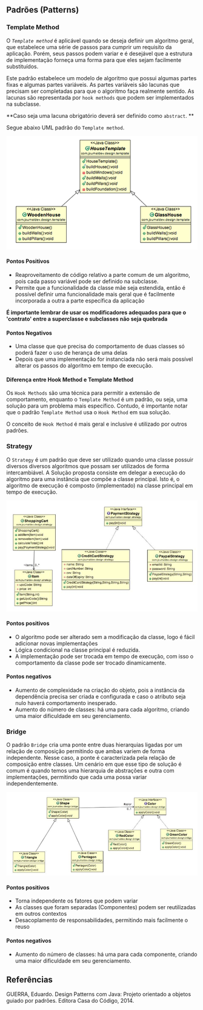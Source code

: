 ## Padrões (Patterns)

### Template Method
O *`Template method`* é aplicável quando se deseja definir um algoritmo geral, que estabelece uma série de passos para cumprir um requisito da aplicação. Porém, seus passos podem variar e é desejável que a estrutura de implementação forneça uma forma para que eles sejam facilmente substituídos.

Este padrão estabelece um modelo de algoritmo que possui algumas partes fixas e algumas partes variáveis. As partes variáveis são lacunas que precisam ser completadas para que o algoritmo faça realmente sentido. As lacunas são representada por `hook methods` que podem ser implementados na subclasse.

**Caso seja uma lacuna obrigatório deverá ser definido como `abstract`. **

Segue abaixo UML padrão do `Template method`.

![Template Method](/media/engenharia_software/templateMethod.png)

#### Pontos Positivos

* Reaproveitamento de código relativo a parte comum de um algoritmo, pois cada passo variável pode ser definido na subclasse.
* Permite que a funcionalidade da classe mãe seja estendida, então é possível definir uma funcionalidade mais geral que é facilmente incorporada a outra a parte específica da aplicação

**É importante lembrar de usar os modificadores adequados para que o 'contrato' entre a superclasse e subclasses não seja quebrada**

#### Pontos Negativos

* Uma classe que que precisa do comportamento de duas classes só poderá fazer o uso de herança de uma delas
* Depois que uma implementação for instanciada não será mais possível alterar os passos do algoritmo em tempo de execução.

#### Diferença entre Hook Method e Template Method

Os `Hook Methods` são uma técnica para permitir a extensão de comportamento, enquanto o `Template Method` é um padrão, ou seja, uma solução para um problema mais específico. Contudo, é importante notar que o padrão `Template Method` usa o `Hook Method` em sua solução. 

O conceito de `Hook Method` é mais geral e inclusive é utilizado por outros padrões.

### Strategy

O `Strategy` é um padrão que deve ser utilizado quando uma classe possuir diversos diversos algoritmos que possam ser utilizados de forma intercambiável. A Solução proposta consiste em delegar a execução do algoritmo para uma instância que compõe a classe principal. Isto é, o algoritmo de execução é composto (implementado) na classe principal em tempo de execução.

![Strategy](/media/engenharia_software/strategy.jpg)

#### Pontos positivos
* O algoritmo pode ser alterado sem a modificação da classe, logo é fácil adicionar novas implementações
* Lógica condicional na classe principal é reduzida.
* A implementação pode ser trocada em tempo de execução, com isso o comportamento da classe pode ser trocado dinamicamente.

#### Pontos negativos
* Aumento de complexidade na criação do objeto, pois a instância da dependência precisa ser criada e configurada e caso o atributo seja nulo haverá comportamento inesperado.
* Aumento do número de classes: há uma para cada algoritmo, criando uma maior dificuldade em seu gerenciamento.

### Bridge

O padrão `Bridge` cria uma ponte entre duas hierarquias ligadas por um relação de composição permitindo que ambas variem de forma independente. Nesse caso, a ponte é caracterizada pela relação de composição entre classes.
Um cenário em que esse tipo de solução é comum é quando temos uma hierarquia de abstrações e outra com implementações, permitindo que cada uma possa variar independentemente.

![Bridge](/media/engenharia_software/bridge.jpg)

#### Pontos positivos
* Torna independente os fatores que podem variar
* As classes que foram separadas (Componentes) podem ser reutilizadas em outros contextos
* Desacoplamento de responsabilidades, permitindo mais facilmente o reuso

#### Pontos negativos
* Aumento do número de classes: há uma para cada componente, criando uma maior dificuldade em seu gerenciamento.


## Referências

GUERRA, Eduardo. Design Patterns com Java: Projeto orientado a objetos guiado por padrões. Editora Casa do Código,
2014.